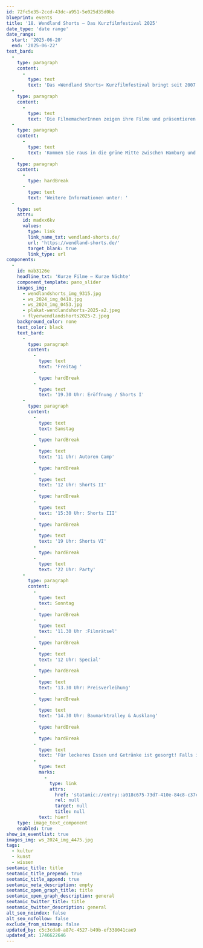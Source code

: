 ```yaml
---
id: 72fc5e35-2ccd-43dc-a951-5e025d35d0bb
blueprint: events
title: '18. Wendland Shorts – Das Kurzfilmfestival 2025'
date_type: 'date range'
date_range:
  start: '2025-06-20'
  end: '2025-06-22'
text_bard:
  -
    type: paragraph
    content:
      -
        type: text
        text: 'Das »Wendland Shorts« Kurzfilmfestival bringt seit 2007 erfolgreich junge FilmemacherInnen, Fachleute, Cineasten und Filmfreunde in der malerischen Kulisse des Kreativ-Hofes Ein Ding der Möglichkeit im Herze des Wendlandes zusammen.'
  -
    type: paragraph
    content:
      -
        type: text
        text: 'Die FilmemacherInnen zeigen ihre Filme und präsentieren neue Filmideen vor Publikum und Fachjury. Der beste Film und die beste Filmidee werden prämiert. Das Autorencamp schafft kreativen Raum für die Entwicklung von audiovisuellen und innovativen Konzepten. An insgesamt vier Tagen im Juni treffen sich junge Film- und Medienenthusiasten und Interessierte aus der Region zu einem Media-Entwicklungslab für audiovisuelle Ideen im Wendland.'
  -
    type: paragraph
    content:
      -
        type: text
        text: 'Kommen Sie raus in die grüne Mitte zwischen Hamburg und Berlin. Genießen Sie die einzigartige Atmosphäre des Festivals und lernen Sie die neue Filmgeneration!'
  -
    type: paragraph
    content:
      -
        type: hardBreak
      -
        type: text
        text: 'Weitere Informationen unter: '
  -
    type: set
    attrs:
      id: madxx6kv
      values:
        type: link
        link_name_txt: wendland-shorts.de/
        url: 'https://wendland-shorts.de/'
        target_blank: true
        link_type: url
components:
  -
    id: mab3126e
    headline_txt: 'Kurze Filme – Kurze Nächte'
    component_template: pano_slider
    images_img:
      - wendlandshorts_img_9315.jpg
      - ws_2024_img_0418.jpg
      - ws_2024_img_0453.jpg
      - plakat-wendlandshorts-2025-a2.jpeg
      - flyerwendlandshorts2025-2.jpeg
    background_color: none
    text_color: black
    text_bard:
      -
        type: paragraph
        content:
          -
            type: text
            text: 'Freitag '
          -
            type: hardBreak
          -
            type: text
            text: '19.30 Uhr: Eröffnung / Shorts I'
      -
        type: paragraph
        content:
          -
            type: text
            text: Samstag
          -
            type: hardBreak
          -
            type: text
            text: '11 Uhr: Autoren Camp'
          -
            type: hardBreak
          -
            type: text
            text: '12 Uhr: Shorts II'
          -
            type: hardBreak
          -
            type: text
            text: '15:30 Uhr: Shorts III'
          -
            type: hardBreak
          -
            type: text
            text: '19 Uhr: Shorts VI'
          -
            type: hardBreak
          -
            type: text
            text: '22 Uhr: Party'
      -
        type: paragraph
        content:
          -
            type: text
            text: Sonntag
          -
            type: hardBreak
          -
            type: text
            text: '11.30 Uhr :Filmrätsel'
          -
            type: hardBreak
          -
            type: text
            text: '12 Uhr: Special'
          -
            type: hardBreak
          -
            type: text
            text: '13.30 Uhr: Preisverleihung'
          -
            type: hardBreak
          -
            type: text
            text: '14.30 Uhr: Baumarktralley & Ausklang'
          -
            type: hardBreak
          -
            type: hardBreak
          -
            type: text
            text: 'Für leckeres Essen und Getränke ist gesorgt! Falls ihr bei Ein Ding der Möglichkeit übernachten wollt, Bus- und Zeltplätze sind vorhanden, meldet Euch unter '
          -
            type: text
            marks:
              -
                type: link
                attrs:
                  href: 'statamic://entry::a018c675-73d7-410e-84c8-c37c08e8c9f9'
                  rel: null
                  target: null
                  title: null
            text: hier!
    type: image_text_component
    enabled: true
show_in_eventlist: true
images_img: ws_2024_img_4475.jpg
tags:
  - kultur
  - kunst
  - wissen
seotamic_title: title
seotamic_title_prepend: true
seotamic_title_append: true
seotamic_meta_description: empty
seotamic_open_graph_title: title
seotamic_open_graph_description: general
seotamic_twitter_title: title
seotamic_twitter_description: general
alt_seo_noindex: false
alt_seo_nofollow: false
exclude_from_sitemap: false
updated_by: c5c3cda0-a87c-4527-b49b-ef338041cae9
updated_at: 1746622646
---
```


